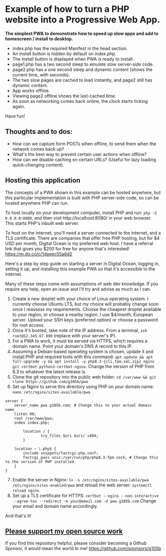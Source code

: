 # Example of how to turn a PHP website into a Progressive Web App.

**The simplest PWA to demonstrate how to speed up slow apps and add to homescreen / install to desktop.**

+ index.php has the required Manifest in the head section.
+ An install button is hidden by default on index.php.
+ The install button is displayed when PWA is ready to install.
+ page1.php has a two second sleep to emulate slow server-side code.
+ page2.php has a one second sleep and dynamic content (shows the current time, with seconds).
+ The two slow pages are cached to load instantly, and page2 still has dynamic content.
+ App works offline.
+ Viewing page2 offline shows the last-cached time.
+ As soon as networking comes back online, the clock starts ticking again. 

Have fun!

## Thoughts and to dos:

+ How can we capture form POSTs when offline, to send them when the network comes back up?
+ What's the best way to prevent certain user actions when offline?
+ How can we disable caching on certain URLs? (Useful for lazy loading quick-changing content).

## Hosting this application

The concepts of a PWA shown in this example can be hosted anywhere, but this particular implementation is built with PHP server-side code, so can be hosted anywhere PHP can run.

To host locally on your development computer, install PHP and run: `php -S 0.0.0.0:8080`, and then visit http://localhost:8080/ in your web browser. This starts PHP's inbuilt web server.

To host on the internet, you'll need a server connected to the internet, and a TLS certificate. There are companies that offer free PHP hosting, but for $4 USD per month, Digital Ocean is my preferred web host. I have a referral link that gives you $200 for free for anyone that's interested! https://m.do.co/c/1daeec55a6d2 

Here's a step by step guide on starting a server in Digital Ocean, logging in, setting it up, and installing this example PWA so that it's accessible to the internet.

Many of these steps come with assumptions of web dev knowledge. If you require any help, open an issue and I'll try and advise as much as I can.

1. Create a new droplet with your choice of Linux operating system. I currently choose Ubuntu LTS, but my choice will probably change soon once I reassess my requirements. Choose the cheapest droplet available to your region, or choose a nearby region. I use $4/month, European server. Upload your SSH keys (preferred option) or choose a password for root access.
2. Once it's booted, take note of the IP address. From a terminal, `ssh root@12.345.67.890` (replace with your server's IP).
3. For a PWA to work, it must be served via HTTPS, which requires a domain name. Point your domain's DNS A record to this IP. 
4. Assuming a Debian-based operating system is chosen, update it and install PHP and required tools with this command: `apt update && apt full-upgrade -y && apt install -y php8.3-{cli,fpm,xml,zip} nginx git certbot python3-certbot-nginx`. Change the version of PHP from 8.3 to whatever the latest release is.
5. Clone the git repository into the public web folder: `cd /var/www && git clone https://github.com/g105b/pwa`
6. Set up Nginx to serve this directory using PHP on your domain name: `nano /etc/nginx/sites-available/pwa`

```
server {
	server_name pwa.g105b.com; # Change this to your actual domain name
	listen 80;
	root /var/www/pwa;
	index index.php;

        location / {
                try_files $uri $uri/ =404;
        }

	location ~ \.php$ {
		include snippets/fastcgi-php.conf;
		fastcgi_pass unix:/var/run/php/php8.3-fpm.sock; # Change this to the version of PHP installed.
	}	
}
```

7. Enable the server in Nginx: `ln -s /etc/nginx/sites-available/pwa /etc/nginx/sites-enabled/pwa` and reload the web server: `systemctl reload nginx`.
8. Set up a TLS certificate for HTTPS: `certbot --nginx --non-interactive --agree-tos --redirect -m your@email.com -d pwa.g105b.com` Change your email and domain name accordingly.

And that's it!

## [Please support my open source work](https://github.com/sponsors/g105b)

If you find this repository helpful, please consider becoming a Github Sponsor, it would mean the world to me! https://github.com/sponsors/g105b

